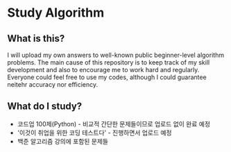 # Study Algorithm

## What is this?
I will upload my own answers to well-known public beginner-level algorithm problems. The main cause of this repository is to keep track of my skill development and also to encourage me to work hard and regularly. Everyone could feel free to use my codes, although I could guarantee neitehr accuracy nor efficiency.

## What do I study?
<ul>
  <li> 코드업 100제(Python) - 비교적 간단한 문제들이므로 업로드 없이 완료 예정 </li>
  <li> '이것이 취업을 위한 코딩 테스트다' - 진행하면서 업로드 예정 </li>
  <li> 백준 알고리즘 강의에 포함된 문제들 </li>
</ul>
